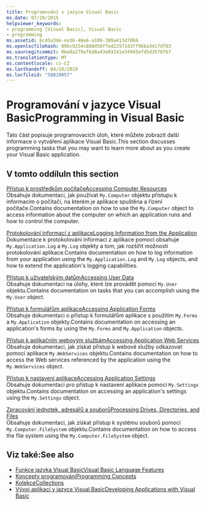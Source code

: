 ```yaml
---
title: Programování v jazyce Visual Basic
ms.date: 07/20/2015
helpviewer_keywords:
- programming [Visual Basic], Visual Basic
- programming
ms.assetid: bc45a3de-ea36-46e6-a106-309a413d7804
ms.openlocfilehash: 09bc9254c880d58ffed22971d3ff96ba341fdf83
ms.sourcegitcommit: 0be8a279af6d8a43e03141e349d3efd5d35f8767
ms.translationtype: MT
ms.contentlocale: cs-CZ
ms.lasthandoff: 04/18/2019
ms.locfileid: "58819057"
---
```

# <a name="programming-in-visual-basic"></a><span data-ttu-id="0bf3d-102">Programování v jazyce Visual Basic</span><span class="sxs-lookup"><span data-stu-id="0bf3d-102">Programming in Visual Basic</span></span>
<span data-ttu-id="0bf3d-103">Tato část popisuje programovacích úloh, které můžete zobrazit další informace o vytváření aplikace Visual Basic.</span><span class="sxs-lookup"><span data-stu-id="0bf3d-103">This section discusses programming tasks that you may want to learn more about as you create your Visual Basic application.</span></span>  
  
## <a name="in-this-section"></a><span data-ttu-id="0bf3d-104">V tomto oddílu</span><span class="sxs-lookup"><span data-stu-id="0bf3d-104">In this section</span></span>  
 [<span data-ttu-id="0bf3d-105">Přístup k prostředkům počítače</span><span class="sxs-lookup"><span data-stu-id="0bf3d-105">Accessing Computer Resources</span></span>](../../../visual-basic/developing-apps/programming/computer-resources/index.md)  
 <span data-ttu-id="0bf3d-106">Obsahuje dokumentaci, jak používat `My.Computer` objektu přístupu k informacím o počítači, na kterém je aplikace spuštěna a řízení počítače.</span><span class="sxs-lookup"><span data-stu-id="0bf3d-106">Contains documentation on how to use the `My.Computer` object to access information about the computer on which an application runs and how to control the computer.</span></span>  
  
 [<span data-ttu-id="0bf3d-107">Protokolování informací z aplikace</span><span class="sxs-lookup"><span data-stu-id="0bf3d-107">Logging Information from the Application</span></span>](../../../visual-basic/developing-apps/programming/log-info/index.md)  
 <span data-ttu-id="0bf3d-108">Dokumentace k protokolování informací z aplikace pomocí obsahuje `My.Application.Log` a `My.Log` objekty a tom, jak rozšířit možnosti protokolování aplikace.</span><span class="sxs-lookup"><span data-stu-id="0bf3d-108">Contains documentation on how to log information from your application using the `My.Application.Log` and `My.Log` objects, and how to extend the application's logging capabilities.</span></span>  
  
 [<span data-ttu-id="0bf3d-109">Přístup k uživatelským datům</span><span class="sxs-lookup"><span data-stu-id="0bf3d-109">Accessing User Data</span></span>](../../../visual-basic/developing-apps/programming/accessing-user-data.md)  
 <span data-ttu-id="0bf3d-110">Obsahuje dokumentaci na úlohy, které lze provádět pomocí `My.User` objektu.</span><span class="sxs-lookup"><span data-stu-id="0bf3d-110">Contains documentation on tasks that you can accomplish using the `My.User` object.</span></span>  
  
 [<span data-ttu-id="0bf3d-111">Přístup k formulářům aplikace</span><span class="sxs-lookup"><span data-stu-id="0bf3d-111">Accessing Application Forms</span></span>](../../../visual-basic/developing-apps/programming/accessing-application-forms.md)  
 <span data-ttu-id="0bf3d-112">Obsahuje dokumentaci o přístup k formulářům aplikace s použitím `My.Forms` a `My.Application` objekty.</span><span class="sxs-lookup"><span data-stu-id="0bf3d-112">Contains documentation on accessing an application's forms by using the `My.Forms` and `My.Application` objects.</span></span>  
  
 [<span data-ttu-id="0bf3d-113">Přístup k aplikačním webovým službám</span><span class="sxs-lookup"><span data-stu-id="0bf3d-113">Accessing Application Web Services</span></span>](../../../visual-basic/developing-apps/programming/accessing-application-web-services.md)  
 <span data-ttu-id="0bf3d-114">Obsahuje dokumentaci, jak získat přístup k webové služby odkazovat pomocí aplikace `My.WebServices` objektu.</span><span class="sxs-lookup"><span data-stu-id="0bf3d-114">Contains documentation on how to access the Web services referenced by the application using the `My.WebServices` object.</span></span>  
  
 [<span data-ttu-id="0bf3d-115">Přístup k nastavení aplikace</span><span class="sxs-lookup"><span data-stu-id="0bf3d-115">Accessing Application Settings</span></span>](../../../visual-basic/developing-apps/programming/app-settings/index.md)  
 <span data-ttu-id="0bf3d-116">Obsahuje dokumentaci pro přístup k nastavení aplikace pomocí `My.Settings` objektu.</span><span class="sxs-lookup"><span data-stu-id="0bf3d-116">Contains documentation on accessing an application's settings using the `My.Settings` object.</span></span>  
  
 [<span data-ttu-id="0bf3d-117">Zpracování jednotek, adresářů a souborů</span><span class="sxs-lookup"><span data-stu-id="0bf3d-117">Processing Drives, Directories, and Files</span></span>](../../../visual-basic/developing-apps/programming/drives-directories-files/processing.md)  
 <span data-ttu-id="0bf3d-118">Obsahuje dokumentaci, jak získat přístup k systému souborů pomocí `My.Computer.FileSystem` objektu.</span><span class="sxs-lookup"><span data-stu-id="0bf3d-118">Contains documentation on how to access the file system using the `My.Computer.FileSystem` object.</span></span>  
  
## <a name="see-also"></a><span data-ttu-id="0bf3d-119">Viz také:</span><span class="sxs-lookup"><span data-stu-id="0bf3d-119">See also</span></span>

- [<span data-ttu-id="0bf3d-120">Funkce jazyka Visual Basic</span><span class="sxs-lookup"><span data-stu-id="0bf3d-120">Visual Basic Language Features</span></span>](../../../visual-basic/programming-guide/language-features/index.md)
- [<span data-ttu-id="0bf3d-121">Koncepty programování</span><span class="sxs-lookup"><span data-stu-id="0bf3d-121">Programming Concepts</span></span>](../../../visual-basic/programming-guide/concepts/index.md)
- [<span data-ttu-id="0bf3d-122">Kolekce</span><span class="sxs-lookup"><span data-stu-id="0bf3d-122">Collections</span></span>](../../../visual-basic/programming-guide/concepts/collections.md)
- [<span data-ttu-id="0bf3d-123">Vývoj aplikací v jazyce Visual Basic</span><span class="sxs-lookup"><span data-stu-id="0bf3d-123">Developing Applications with Visual Basic</span></span>](../../../visual-basic/developing-apps/index.md)
